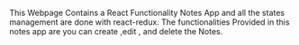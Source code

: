 This Webpage Contains a React Functionality Notes App and all the states management are done with react-redux.
The functionalities Provided in this notes app are you can create ,edit , and delete the Notes.
